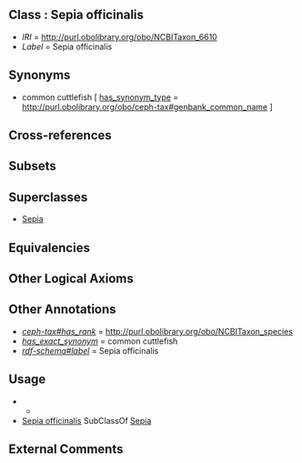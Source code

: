 
## Class : Sepia officinalis

 * *IRI* = http://purl.obolibrary.org/obo/NCBITaxon_6610
 * *Label* = Sepia officinalis

## Synonyms

 * common cuttlefish [ [has_synonym_type](../../pe/oboInOwl#hasSynonymType.md) = http://purl.obolibrary.org/obo/ceph-tax#genbank_common_name ]

## Cross-references


## Subsets


## Superclasses

 * [Sepia](../../NCBITaxon/09/NCBITaxon_6609.md)

## Equivalencies


## Other Logical Axioms


## Other Annotations

 * *[ceph-tax#has_rank](../../ceph-tax#has/nk/ceph-tax#has_rank.md)* = http://purl.obolibrary.org/obo/NCBITaxon_species
 * *[has_exact_synonym](../../ym/oboInOwl#hasExactSynonym.md)* = common cuttlefish
 * *[rdf-schema#label](../../el/rdf-schema#label.md)* = Sepia officinalis

## Usage

 * -
 * [Sepia officinalis](../../NCBITaxon/10/NCBITaxon_6610.md) SubClassOf [Sepia](../../NCBITaxon/09/NCBITaxon_6609.md)

## External Comments

